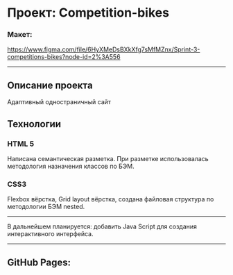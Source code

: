 # Проект: Сompetition-bikes

### Макет:
https://www.figma.com/file/6HyXMeDsBXkXfg7sMfMZnx/Sprint-3-competitions-bikes?node-id=2%3A556

---

## Описание проекта
Адаптивный одностраничный сайт


## Технологии
### HTML 5

Написана семантическая разметка.
При разметке использовалась методология назначения классов по БЭМ.
### CSS3

Flexbox вёрстка, Grid layout вёрстка, создана файловая структура по методологии БЭМ nested.

---

В дальнейшем планируется: добавить Java Script для создания интерактивного интерфейса.

---

## GitHub Pages:

###
